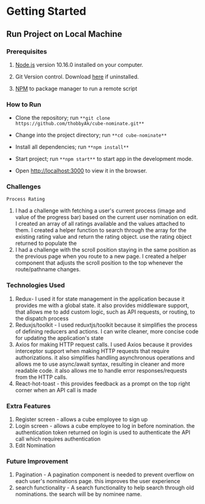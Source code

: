 # Getting Started
## Run Project on Local Machine

### Prerequisites

1. [Node.js](https://nodejs.org/) version 10.16.0 installed on your computer.

2. Git Version control. Download [here](https://git-scm.com/downloads) if uninstalled.
   
3. [NPM](https://www.npmjs.com/) to package manager to run a remote script

### How to Run 

- Clone the repository; run `**git clone https://github.com/thobbyAk/cube-nominate.git**`

- Change into the project directory; run `**cd cube-nominate**`

- Install all dependencies; run `**npm install**`

- Start project; run `**npm start**` to start app in the development mode.

- Open [http://localhost:3000](http://localhost:3000) to view it in the browser.


### Challenges

`Process Rating`

1. I had a challenge with fetching a user's current process (image and value of the progress bar) based on the current user nomination on edit. I created an array of all ratings available and the values attached to them. I created a helper function to search through the array for the existing rating value and return the rating object. use the rating object returned to populate the
2. I had a challenge with the scroll position staying in the same position as the previous page when you route to a new page. I created a helper component that adjusts the scroll position to the top whenever the route/pathname changes.

### Technologies Used

1. Redux- I used it for state management in the application because it provides me with a global state. it also provides middleware support, that allows me to add custom logic, such as API requests, or routing, to the dispatch process
2. Reduxjs/toolkit - I used reduxtjs/toolkit because it simplifies the process of defining reducers and actions. I can write cleaner, more concise code for updating the application's state
3. Axios for making HTTP request calls. I used Axios because it provides interceptor support when making HTTP requests that require authorizations. it also simplifies handling asynchronous operations and allows me to use async/await syntax, resulting in cleaner and more readable code. it also allows me to handle error responses/requests from the HTTP calls.
4. React-hot-toast - this provides feedback as a prompt on the top right corner when an API call is made

### Extra Features

1. Register screen - allows a cube employee to sign up
2. Login screen - allows a cube employee to log in before nomination. the authentication token returned on login is used to authenticate the API call which requires authentication
3. Edit Nomination


### Future Improvement 

1. Pagination - A pagination component is needed to prevent overflow on each user's nominations page. this improves the user experience
2. search functionality - A search functionality to help search through old nominations. the search will be by nominee name.
